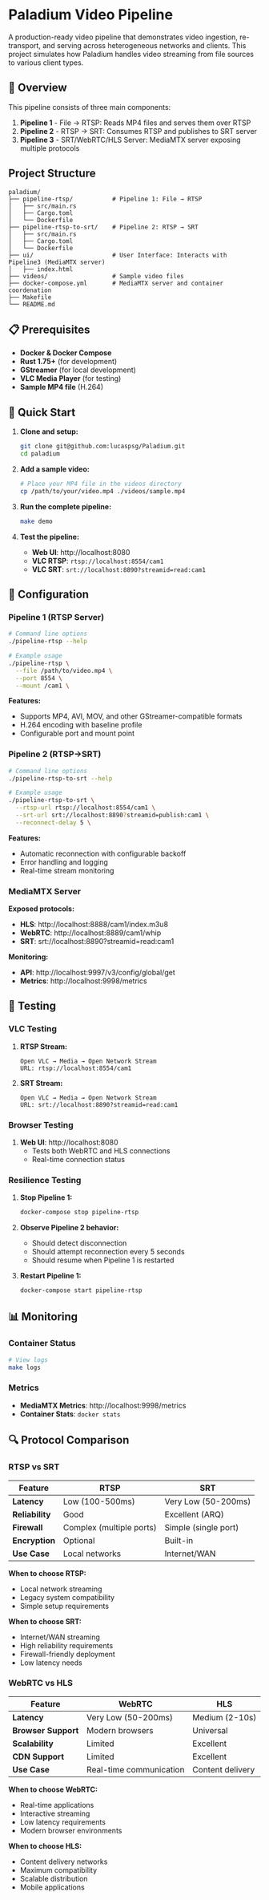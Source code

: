 # Paladium Video Pipeline

A production-ready video pipeline that demonstrates video ingestion, re-transport, and serving across heterogeneous networks and clients. This project simulates how Paladium handles video streaming from file sources to various client types.

## 🎯 Overview

This pipeline consists of three main components:

1. **Pipeline 1** - File → RTSP: Reads MP4 files and serves them over RTSP
2. **Pipeline 2** - RTSP → SRT: Consumes RTSP and publishes to SRT server
3. **Pipeline 3** - SRT/WebRTC/HLS Server: MediaMTX server exposing multiple protocols

## Project Structure

```
paladium/
├── pipeline-rtsp/           # Pipeline 1: File → RTSP
│   ├── src/main.rs
│   ├── Cargo.toml
│   └── Dockerfile
├── pipeline-rtsp-to-srt/    # Pipeline 2: RTSP → SRT
│   ├── src/main.rs
│   ├── Cargo.toml
│   └── Dockerfile
├── ui/                      # User Interface: Interacts with Pipeline3 (MediaMTX server)
│   ├── index.html
├── videos/                  # Sample video files
├── docker-compose.yml       # MediaMTX server and container coordenation
├── Makefile
└── README.md
```

## 📋 Prerequisites

- **Docker & Docker Compose**
- **Rust 1.75+** (for development)
- **GStreamer** (for local development)
- **VLC Media Player** (for testing)
- **Sample MP4 file** (H.264)

## 🚀 Quick Start

1. **Clone and setup:**
   ```bash
   git clone git@github.com:lucaspsg/Paladium.git
   cd paladium
   ```

2. **Add a sample video:**
   ```bash
   # Place your MP4 file in the videos directory
   cp /path/to/your/video.mp4 ./videos/sample.mp4
   ```

3. **Run the complete pipeline:**
   ```bash
   make demo
   ```

4. **Test the pipeline:**
   - **Web UI**: http://localhost:8080
   - **VLC RTSP**: `rtsp://localhost:8554/cam1`
   - **VLC SRT**: `srt://localhost:8890?streamid=read:cam1`

## 🔧 Configuration

### Pipeline 1 (RTSP Server)

```bash
# Command line options
./pipeline-rtsp --help

# Example usage
./pipeline-rtsp \
  --file /path/to/video.mp4 \
  --port 8554 \
  --mount /cam1 \
```

**Features:**
- Supports MP4, AVI, MOV, and other GStreamer-compatible formats
- H.264 encoding with baseline profile
- Configurable port and mount point

### Pipeline 2 (RTSP→SRT)

```bash
# Command line options
./pipeline-rtsp-to-srt --help

# Example usage
./pipeline-rtsp-to-srt \
  --rtsp-url rtsp://localhost:8554/cam1 \
  --srt-url srt://localhost:8890?streamid=publish:cam1 \
  --reconnect-delay 5 \
```

**Features:**
- Automatic reconnection with configurable backoff
- Error handling and logging
- Real-time stream monitoring

### MediaMTX Server

**Exposed protocols:**
- **HLS**: http://localhost:8888/cam1/index.m3u8
- **WebRTC**: http://localhost:8889/cam1/whip
- **SRT**: srt://localhost:8890?streamid=read:cam1

**Monitoring:**
- **API**: http://localhost:9997/v3/config/global/get
- **Metrics**: http://localhost:9998/metrics

## 🧪 Testing

### VLC Testing

1. **RTSP Stream:**
   ```
   Open VLC → Media → Open Network Stream
   URL: rtsp://localhost:8554/cam1
   ```

2. **SRT Stream:**
   ```
   Open VLC → Media → Open Network Stream
   URL: srt://localhost:8890?streamid=read:cam1
   ```

### Browser Testing

1. **Web UI**: http://localhost:8080
   - Tests both WebRTC and HLS connections
   - Real-time connection status

### Resilience Testing

1. **Stop Pipeline 1:**
   ```bash
   docker-compose stop pipeline-rtsp
   ```

2. **Observe Pipeline 2 behavior:**
   - Should detect disconnection
   - Should attempt reconnection every 5 seconds
   - Should resume when Pipeline 1 is restarted

3. **Restart Pipeline 1:**
   ```bash
   docker-compose start pipeline-rtsp
   ```

## 📊 Monitoring

### Container Status

```bash
# View logs
make logs
```

### Metrics

- **MediaMTX Metrics**: http://localhost:9998/metrics
- **Container Stats**: `docker stats`

## 🔍 Protocol Comparison

### RTSP vs SRT

| Feature | RTSP | SRT |
|---------|------|-----|
| **Latency** | Low (100-500ms) | Very Low (50-200ms) |
| **Reliability** | Good | Excellent (ARQ) |
| **Firewall** | Complex (multiple ports) | Simple (single port) |
| **Encryption** | Optional | Built-in |
| **Use Case** | Local networks | Internet/WAN |

**When to choose RTSP:**
- Local network streaming
- Legacy system compatibility
- Simple setup requirements

**When to choose SRT:**
- Internet/WAN streaming
- High reliability requirements
- Firewall-friendly deployment
- Low latency needs

### WebRTC vs HLS

| Feature | WebRTC | HLS |
|---------|--------|-----|
| **Latency** | Very Low (50-200ms) | Medium (2-10s) |
| **Browser Support** | Modern browsers | Universal |
| **Scalability** | Limited | Excellent |
| **CDN Support** | Limited | Excellent |
| **Use Case** | Real-time communication | Content delivery |

**When to choose WebRTC:**
- Real-time applications
- Interactive streaming
- Low latency requirements
- Modern browser environments

**When to choose HLS:**
- Content delivery networks
- Maximum compatibility
- Scalable distribution
- Mobile applications
